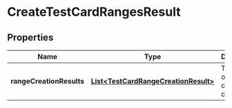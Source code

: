 

# CreateTestCardRangesResult


## Properties

| Name | Type | Description | Notes |
|------------ | ------------- | ------------- | -------------|
|**rangeCreationResults** | [**List&lt;TestCardRangeCreationResult&gt;**](TestCardRangeCreationResult.md) | The results of the test card creation. |  |



